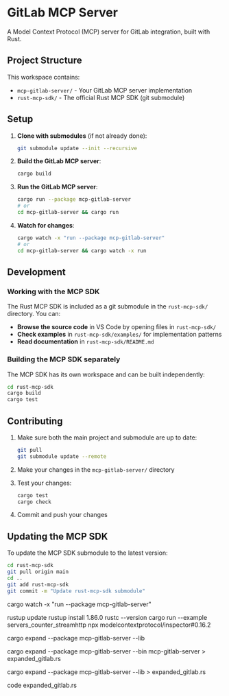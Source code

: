 # GitLab MCP Server

A Model Context Protocol (MCP) server for GitLab integration, built with Rust.

## Project Structure

This workspace contains:

- `mcp-gitlab-server/` - Your GitLab MCP server implementation
- `rust-mcp-sdk/` - The official Rust MCP SDK (git submodule)

## Setup

1. **Clone with submodules** (if not already done):
   ```bash
   git submodule update --init --recursive
   ```

2. **Build the GitLab MCP server**:
   ```bash
   cargo build
   ```

3. **Run the GitLab MCP server**:
   ```bash
   cargo run --package mcp-gitlab-server
   # or
   cd mcp-gitlab-server && cargo run
   ```

4. **Watch for changes**:
   ```bash
   cargo watch -x "run --package mcp-gitlab-server"
   # or
   cd mcp-gitlab-server && cargo watch -x run
   ```

## Development

### Working with the MCP SDK

The Rust MCP SDK is included as a git submodule in the `rust-mcp-sdk/` directory. You can:

- **Browse the source code** in VS Code by opening files in `rust-mcp-sdk/`
- **Check examples** in `rust-mcp-sdk/examples/` for implementation patterns
- **Read documentation** in `rust-mcp-sdk/README.md`

### Building the MCP SDK separately

The MCP SDK has its own workspace and can be built independently:

```bash
cd rust-mcp-sdk
cargo build
cargo test
```


## Contributing

1. Make sure both the main project and submodule are up to date:
   ```bash
   git pull
   git submodule update --remote
   ```

2. Make your changes in the `mcp-gitlab-server/` directory

3. Test your changes:
   ```bash
   cargo test
   cargo check
   ```

4. Commit and push your changes

## Updating the MCP SDK

To update the MCP SDK submodule to the latest version:

```bash
cd rust-mcp-sdk
git pull origin main
cd ..
git add rust-mcp-sdk
git commit -m "Update rust-mcp-sdk submodule"
```

cargo watch -x "run --package mcp-gitlab-server"

rustup update
rustup install 1.86.0
rustc --version
cargo run --example servers_counter_streamhttp
npx modelcontextprotocol/inspector#0.16.2

cargo expand --package mcp-gitlab-server --lib

cargo expand --package mcp-gitlab-server --bin mcp-gitlab-server > expanded_gitlab.rs

cargo expand --package mcp-gitlab-server --lib > expanded_gitlab.rs

code expanded_gitlab.rs